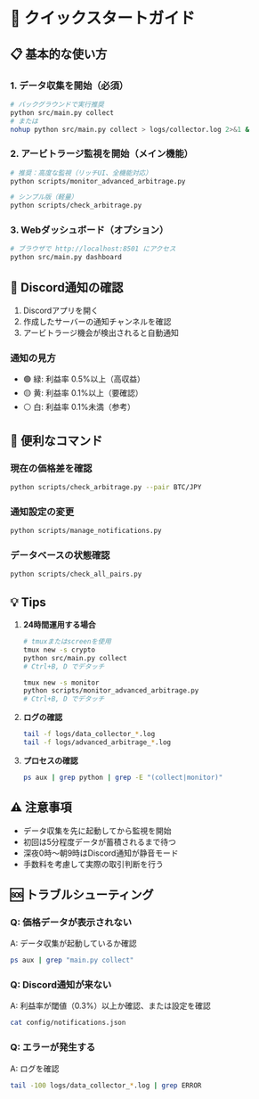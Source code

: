 # 🚀 クイックスタートガイド

## 📋 基本的な使い方

### 1. データ収集を開始（必須）
```bash
# バックグラウンドで実行推奨
python src/main.py collect
# または
nohup python src/main.py collect > logs/collector.log 2>&1 &
```

### 2. アービトラージ監視を開始（メイン機能）
```bash
# 推奨：高度な監視（リッチUI、全機能対応）
python scripts/monitor_advanced_arbitrage.py

# シンプル版（軽量）
python scripts/check_arbitrage.py
```

### 3. Webダッシュボード（オプション）
```bash
# ブラウザで http://localhost:8501 にアクセス
python src/main.py dashboard
```

## 📱 Discord通知の確認

1. Discordアプリを開く
2. 作成したサーバーの通知チャンネルを確認
3. アービトラージ機会が検出されると自動通知

### 通知の見方
- 🟢 緑: 利益率 0.5%以上（高収益）
- 🟡 黄: 利益率 0.1%以上（要確認）
- ⚪ 白: 利益率 0.1%未満（参考）

## 🔧 便利なコマンド

### 現在の価格差を確認
```bash
python scripts/check_arbitrage.py --pair BTC/JPY
```

### 通知設定の変更
```bash
python scripts/manage_notifications.py
```

### データベースの状態確認
```bash
python scripts/check_all_pairs.py
```

## 💡 Tips

1. **24時間運用する場合**
   ```bash
   # tmuxまたはscreenを使用
   tmux new -s crypto
   python src/main.py collect
   # Ctrl+B, D でデタッチ
   
   tmux new -s monitor
   python scripts/monitor_advanced_arbitrage.py
   # Ctrl+B, D でデタッチ
   ```

2. **ログの確認**
   ```bash
   tail -f logs/data_collector_*.log
   tail -f logs/advanced_arbitrage_*.log
   ```

3. **プロセスの確認**
   ```bash
   ps aux | grep python | grep -E "(collect|monitor)"
   ```

## ⚠️ 注意事項

- データ収集を先に起動してから監視を開始
- 初回は5分程度データが蓄積されるまで待つ
- 深夜0時〜朝9時はDiscord通知が静音モード
- 手数料を考慮して実際の取引判断を行う

## 🆘 トラブルシューティング

### Q: 価格データが表示されない
A: データ収集が起動しているか確認
```bash
ps aux | grep "main.py collect"
```

### Q: Discord通知が来ない
A: 利益率が閾値（0.3%）以上か確認、または設定を確認
```bash
cat config/notifications.json
```

### Q: エラーが発生する
A: ログを確認
```bash
tail -100 logs/data_collector_*.log | grep ERROR
```